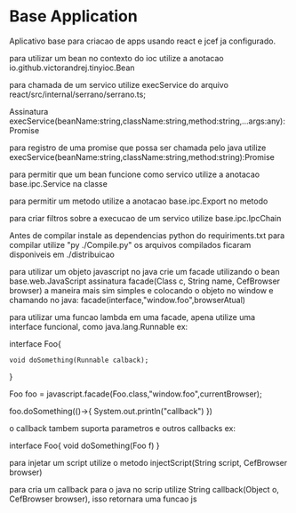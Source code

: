 # Base Application

Aplicativo base para criacao de apps usando react e jcef ja configurado.


para utilizar um bean no contexto do ioc utilize a anotacao io.github.victorandrej.tinyioc.Bean

para chamada de um servico utilize execService  do arquivo react/src/internal/serrano/serrano.ts;

Assinatura
execService(beanName:string,className:string,method:string,...args:any):Promise<any>

para registro de uma promise que possa ser chamada pelo java utilize
execService(beanName:string,className:string,method:string):Promise<any>

para permitir que um bean funcione como servico utilize a anotacao base.ipc.Service na classe

para permitir um metodo utilize a anotacao base.ipc.Export no metodo


para criar filtros sobre a execucao de um servico utilize  base.ipc.IpcChain



Antes de compilar instale as dependencias python do requiriments.txt
para compilar utilize  "py ./Compile.py"
os arquivos compilados ficaram disponiveis em ./distribuicao

para utilizar um objeto javascript no java crie um facade utilizando o bean base.web.JavaScript 
assinatura facade(Class<T> c, String name, CefBrowser browser)
a maneira mais sim simples e colocando o objeto no window e chamando no java: facade(interface,"window.foo",browserAtual)

para utilizar uma funcao lambda em uma facade, apena utilize uma interface funcional, como java.lang.Runnable
ex:

interface Foo{

    void doSomething(Runnable calback);

}

Foo foo = javascript.facade(Foo.class,"window.foo",currentBrowser);


foo.doSomething(()->{
    System.out.println("callback")
})


o callback tambem suporta parametros e outros callbacks
ex:


interface Foo{
    void doSomething(Foo f)
}

para injetar um script utilize o metodo injectScript(String script, CefBrowser browser)

para cria um callback para o java no scrip utilize String callback(Object o, CefBrowser browser),  isso retornara uma funcao js